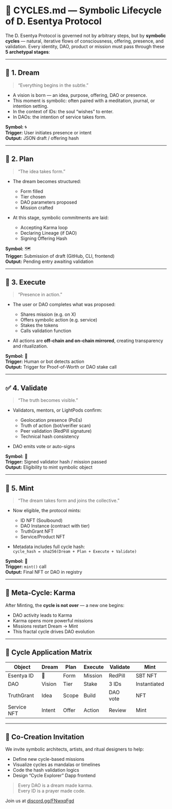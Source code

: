 # 🔄 CYCLES.md — Symbolic Lifecycle of D. Esentya Protocol

The D. Esentya Protocol is governed not by arbitrary steps, but by **symbolic cycles** — natural, iterative flows of consciousness, offering, presence, and validation. Every identity, DAO, product or mission must pass through these **5 archetypal stages**:

---

## 🌙 1. Dream

> “Everything begins in the subtle.”

- A vision is born — an idea, purpose, offering, DAO or presence.
- This moment is symbolic: often paired with a meditation, journal, or intention setting.
- In the context of IDs: the soul “wishes” to enter.
- In DAOs: the intention of service takes form.

**Symbol:** 🌀  
**Trigger:** User initiates presence or intent  
**Output:** JSON draft / offering hash

---

## 📐 2. Plan

> “The idea takes form.”

- The dream becomes structured:
  - Form filled
  - Tier chosen
  - DAO parameters proposed
  - Mission crafted

- At this stage, symbolic commitments are laid:
  - Accepting Karma loop
  - Declaring Lineage (if DAO)
  - Signing Offering Hash

**Symbol:** 🗺  
**Trigger:** Submission of draft (GitHub, CLI, frontend)  
**Output:** Pending entry awaiting validation

---

## 🔨 3. Execute

> “Presence in action.”

- The user or DAO completes what was proposed:
  - Shares mission (e.g. on X)
  - Offers symbolic action (e.g. service)
  - Stakes the tokens
  - Calls validation function

- All actions are **off-chain and on-chain mirrored**, creating transparency and ritualization.

**Symbol:** 🔧  
**Trigger:** Human or bot detects action  
**Output:** Trigger for Proof-of-Worth or DAO stake call

---

## ✅ 4. Validate

> “The truth becomes visible.”

- Validators, mentors, or LightPods confirm:
  - Geolocation presence (PoEs)
  - Truth of action (bot/verifier scan)
  - Peer validation (RedPill signature)
  - Technical hash consistency

- DAO emits vote or auto-signs

**Symbol:** 🧿  
**Trigger:** Signed validator hash / mission passed  
**Output:** Eligibility to mint symbolic object

---

## 🪷 5. Mint

> “The dream takes form and joins the collective.”

- Now eligible, the protocol mints:
  - ID NFT (Soulbound)
  - DAO Instance (contract with tier)
  - TruthGrant NFT
  - Service/Product NFT

- Metadata includes full cycle hash:  
  `cycle_hash = sha256(Dream + Plan + Execute + Validate)`

**Symbol:** 🔱  
**Trigger:** `mint()` call  
**Output:** Final NFT or DAO in registry

---

## 🔁 Meta-Cycle: Karma

After Minting, the **cycle is not over** — a new one begins:

- DAO activity leads to Karma
- Karma opens more powerful missions
- Missions restart Dream → Mint
- This fractal cycle drives DAO evolution

---

## 📜 Cycle Application Matrix

| Object         | Dream | Plan | Execute | Validate | Mint        |
|----------------|-------|------|---------|----------|-------------|
| Esentya ID     | 🧘     | Form | Mission | RedPill  | SBT NFT     |
| DAO            | Vision| Tier | Stake   | 3 IDs    | Instantiated|
| TruthGrant     | Idea  | Scope| Build   | DAO vote | NFT         |
| Service NFT    | Intent| Offer| Action  | Review   | Mint        |

---

## 🤝 Co-Creation Invitation

We invite symbolic architects, artists, and ritual designers to help:

- Define new cycle-based missions
- Visualize cycles as mandalas or timelines
- Code the hash validation logics
- Design “Cycle Explorer” Dapp frontend

> Every DAO is a dream made karma.  
> Every ID is a prayer made code.

Join us at [discord.gg/FNwxqFgd](https://discord.gg/FNwxqFgd)
